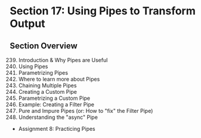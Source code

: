 # Section 17: Using Pipes to Transform Output

## Section Overview

239. Introduction & Why Pipes are Useful
240. Using Pipes
241. Parametrizing Pipes
242. Where to learn more about Pipes
243. Chaining Multiple Pipes
244. Creating a Custom Pipe
245. Parametrizing a Custom Pipe
246. Example: Creating a Filter Pipe
247. Pure and Impure Pipes (or: How to "fix" the Filter Pipe)
248. Understanding the "async" Pipe
- Assignment 8: Practicing Pipes

